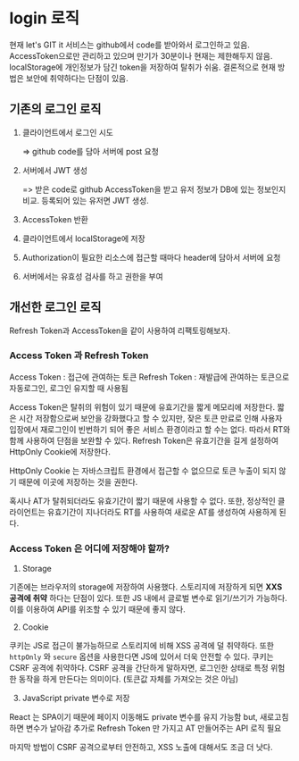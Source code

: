 # login 로직

 현재 let's GIT it 서비스는 github에서 code를 받아와서 로그인하고 있음. 
 AccessToken으로만 관리하고 있으며 만기가 30분이나 현재는 제한해두지 않음. 
 localStorage에 개인정보가 담긴 token을 저장하여 탈취가 쉬움.
 결론적으로 현재 방법은 보안에 취약하다는 단점이 있음.

## 기존의 로그인 로직

1. 클라이언트에서 로그인 시도

    => github code를 담아 서버에 post 요청

2. 서버에서 JWT 생성
    
    => 받은 code로 github AccessToken을 받고 유저 정보가 DB에 있는 정보인지 비교. 등록되어 있는 유저면 JWT 생성.

3. AccessToken 반환

4. 클라이언트에서 localStorage에 저장

5. Authorization이 필요한 리소스에 접근할 때마다 header에 담아서 서버에 요청

6. 서버에서는 유효성 검사를 하고 권한을 부여


## 개선한 로그인 로직

Refresh Token과 AccessToken을 같이 사용하여 리팩토링해보자.

### Access Token 과 Refresh Token 

Access Token : 접근에 관여하는 토큰
Refresh Token : 재발급에 관여하는 토큰으로 자동로그인, 로그인 유지할 때 사용됨

Access Token은 탈취의 위험이 있기 때문에 유효기간을 짧게 메모리에 저장한다. 짧은 시간 저장함으로써 보안을 강화했다고 할 수 있지만, 잦은 토큰 만료로 인해 사용자 입장에서 재로그인이 빈번하기 되어 좋은 서비스 환경이라고 할 수는 없다. 따라서 RT와 함께 사용하여 단점을 보완할 수 있다.
Refresh Token은 유효기간을 길게 설정하여 HttpOnly Cookie에 저장한다.

HttpOnly Cookie 는 자바스크립트 환경에서 접근할 수 없으므로 토큰 누출이 되지 않기 때문에 이곳에 저장하는 것을 권한다.

혹시나 AT가 탈취되더라도 유효기간이 짧기 때문에 사용할 수 없다. 또한, 정상적인 클라이언트는 유효기간이 지나더라도 RT를 사용하여 새로운 AT를 생성하여 사용하게 된다.

### Access Token 은 어디에 저장해야 할까?

1. Storage

기존에는 브라우저의 storage에 저장하여 사용했다. 
스토리지에 저장하게 되면 **XXS 공격에 취약** 하다는 단점이 있다. 또한 JS 내에서 글로벌 변수로 읽기/쓰기가 가능하다. 이를 이용하여 API를 위조할 수 있기 때문에 좋지 않다.

2. Cookie

쿠키는 JS로 접근이 불가능하므로 스토리지에 비해 XSS 공격에 덜 취약하다. 또한 `httpOnly` 와 `secure` 옵션을 사용한다면 JS에 있어서 더욱 안전할 수 있다.
쿠키는 CSRF 공격에 취약하다. CSRF 공격을 간단하게 말하자면, 로그인한 상태로 특정 위험한 동작을 하게 만든다는 의미이다. (토큰값 자체를 가져오는 것은 아님)

3. JavaScript private 변수로 저장

React 는 SPA이기 때문에 페이지 이동해도 private 변수를 유지 가능함
but, 새로고침하면 변수가 날아감
추가로 Refresh Token 만 가지고 AT 만들어주는 API 로직 필요

마지막 방법이 CSRF 공격으로부터 안전하고, XSS 노출에 대해서도 조금 더 낫다. 







